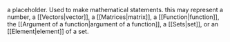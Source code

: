 a placeholder. Used to make mathematical statements. this may represent a number, a [[Vectors|vector]], a [[Matrices|matrix]], a [[Function|function]], the [[Argument of a function|argument of a function]], a [[Sets|set]], or an [[Element|element]] of a set.
